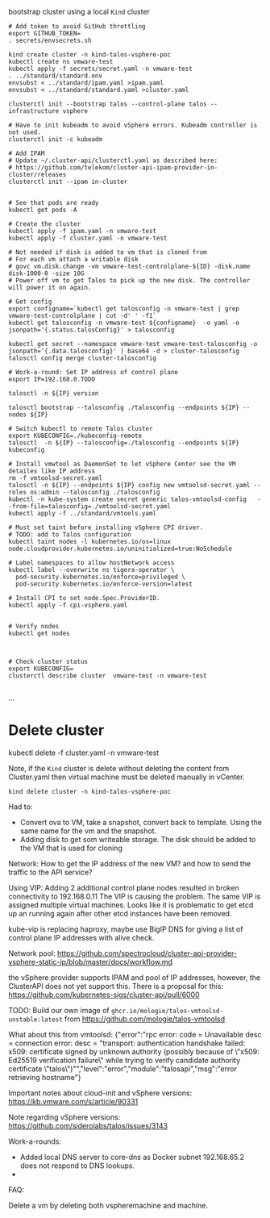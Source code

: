 bootstrap cluster using a local `Kind` cluster

```
# Add token to avoid GitHub throttling  
export GITHUB_TOKEN=
. secrets/envsecrets.sh

kind create cluster -n kind-talos-vsphere-poc
kubectl create ns vmware-test
kubectl apply -f secrets/secret.yaml -n vmware-test
. ../standard/standard.env
envsubst < ../standard/ipam.yaml >ipam.yaml
envsubst < ../standard/standard.yaml >cluster.yaml

clusterctl init --bootstrap talos --control-plane talos --infrastructure vsphere

# Have to init kubeadm to avoid vSphere errors. Kubeadm controller is not used.
clusterctl init -c kubeadm

# Add IPAM
# Update ~/.cluster-api/clusterctl.yaml as described here:
# https://github.com/telekom/cluster-api-ipam-provider-in-cluster/releases
clusterctl init --ipam in-cluster


# See that pods are ready
kubectl get pods -A

# Create the cluster
kubectl apply -f ipam.yaml -n vmware-test
kubectl apply -f cluster.yaml -n vmware-test

# Not needed if disk is added to vm that is cloned from
# For each vm attach a writable disk
# govc vm.disk.change -vm vmware-test-controlplane-${ID} -disk.name disk-1000-0 -size 10G
# Power off vm to get Talos to pick up the new disk. The controller will power it on again.

# Get config
export configname=`kubectl get talosconfig -n vmware-test | grep vmware-test-controlplane | cut -d' ' -f1`
kubectl get talosconfig -n vmware-test ${configname}  -o yaml -o jsonpath='{.status.talosConfig}' > talosconfig

kubectl get secret --namespace vmware-test vmware-test-talosconfig -o jsonpath='{.data.talosconfig}' | base64 -d > cluster-talosconfig
talosctl config merge cluster-talosconfig

# Work-a-round: Set IP address of control plane
export IP=192.168.0.TODO

talosctl -n ${IP} version

talosctl bootstrap --talosconfig ./talosconfig --endpoints ${IP} --nodes ${IP}

# Switch kubectl to remote Talos cluster
export KUBECONFIG=./kubeconfig-remote
talosctl  -n ${IP} --talosconfig=./talosconfig --endpoints ${IP} kubeconfig

# Install vmwtool as DaemonSet to let vSphere Center see the VM detailes like IP address
rm -f vmtoolsd-secret.yaml 
talosctl -n ${IP} --endpoints ${IP} config new vmtoolsd-secret.yaml --roles os:admin --talosconfig ./talosconfig
kubectl -n kube-system create secret generic talos-vmtoolsd-config   --from-file=talosconfig=./vmtoolsd-secret.yaml
kubectl apply -f ../standard/vmtools.yaml

# Must set taint before installing vSphere CPI driver.
# TODO: add to Talos configuration
kubectl taint nodes -l kubernetes.io/os=linux node.cloudprovider.kubernetes.io/uninitialized=true:NoSchedule

# Label namespaces to allow hostNetwork access
kubectl label --overwrite ns tigera-operator \
  pod-security.kubernetes.io/enforce=privileged \
  pod-security.kubernetes.io/enforce-version=latest

# Install CPI to set node.Spec.ProviderID. 
kubectl apply -f cpi-vsphere.yaml 


# Verify nodes
kubectl get nodes



# Check cluster status
export KUBECONFIG=
clusterctl describe cluster  vmware-test -n vmware-test


```
...

# Delete cluster
kubectl delete -f cluster.yaml -n vmware-test


Note, if the `Kind` cluster is delete without deleting the content from Cluster.yaml then virtual machine must be deleted manually in vCenter.
```
kind delete cluster -n kind-talos-vsphere-poc

```




Had to:
* Convert ova to VM, take a snapshot, convert back to template. Using the same name for the vm and the snapshot.
* Adding disk to get som writeable storage. The disk should be added to the VM that is used for cloning

Network:
How to get the IP address of the new VM? and how to send the traffic to the API service?

Using VIP:
Adding 2 additional control plane nodes resulted in broken connectivity to 192.168.0.11
The VIP is causing the problem. The same VIP is assigned multiple virtual machines. 
Looks like it is problematic to get etcd up an running again after other etcd instances have been removed.



kube-vip is replacing haproxy, maybe use BigIP DNS for giving a list of control plane IP addresses with alive check.

Network pool:
https://github.com/spectrocloud/cluster-api-provider-vsphere-static-ip/blob/master/docs/workflow.md


the vSphere provider supports IPAM and pool of IP addresses, however, the ClusterAPI does not yet support this. There is a proposal for this:
https://github.com/kubernetes-sigs/cluster-api/pull/6000




TODO:
Build our own image of `ghcr.io/mologie/talos-vmtoolsd-unstable:latest` from
https://github.com/mologie/talos-vmtoolsd


What about this from vmtoolsd:
{"error":"rpc error: code = Unavailable desc = connection error: desc = \"transport: authentication handshake failed: x509: certificate signed by unknown authority (possibly because of \\\"x509: Ed25519 verification failure\\\" while trying to verify candidate authority certificate \\\"talos\\\")\"","level":"error","module":"talosapi","msg":"error retrieving hostname"}


Important notes about cloud-init and vSphere versions:
https://kb.vmware.com/s/article/90331


Note regarding vSphere versions:
https://github.com/siderolabs/talos/issues/3143



Work-a-rounds:
* Added local DNS server to core-dns as Docker subnet 192.168.65.2 does not respond to DNS lookups.
* 

FAQ:

Delete a vm by deleting both vspheremachine and machine.